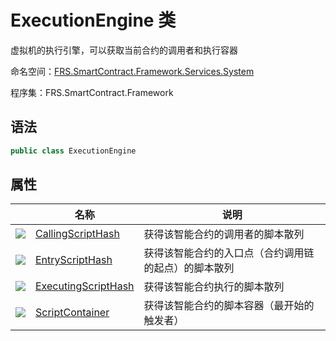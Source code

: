 # ExecutionEngine 类

虚拟机的执行引擎，可以获取当前合约的调用者和执行容器

命名空间：[FRS.SmartContract.Framework.Services.System](../System.md)

程序集：FRS.SmartContract.Framework

## 语法

```c#
public class ExecutionEngine
```

## 属性

|                                          | 名称                                       | 说明                         |
| ---------------------------------------- | ---------------------------------------- | -------------------------- |
| ![](https://i-msdn.sec.s-msft.com/dynimg/IC74937.jpeg) | [CallingScriptHash](ExecutionEngine/CallingScriptHash.md) | 获得该智能合约的调用者的脚本散列           |
| ![](https://i-msdn.sec.s-msft.com/dynimg/IC74937.jpeg) | [EntryScriptHash](ExecutionEngine/EntryScriptHash.md) | 获得该智能合约的入口点（合约调用链的起点）的脚本散列 |
| ![](https://i-msdn.sec.s-msft.com/dynimg/IC74937.jpeg) | [ExecutingScriptHash](ExecutionEngine/ExecutingScriptHash.md) | 获得该智能合约执行的脚本散列             |
| ![](https://i-msdn.sec.s-msft.com/dynimg/IC74937.jpeg) | [ScriptContainer](ExecutionEngine/ScriptContainer.md) | 获得该智能合约的脚本容器（最开始的触发者）      |
